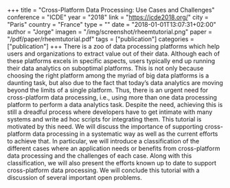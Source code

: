 +++
title = "Cross-Platform Data Processing: Use Cases and Challenges"
conference = "ICDE"
year = "2018"
link = "https://icde2018.org/"
city = "Paris"
country =  "France"
type = ""
date = "2018-01-01T13:07:31+02:00"
author = "Jorge"
imagen = "/img/screenshot/rheemtutorial.png"
paper = "/pdf/paper/rheemtutorial.pdf"
tags = ["publication"]
categories = ["publication"]
+++
There is a zoo of data processing platforms which help users and organizations to extract value out of their data. Although each of these platforms excels in specific aspects, users typically end up running their data analytics on suboptimal platforms. This is not only because choosing the right platform among the myriad of big data platforms is a daunting task, but also due to the fact that today’s data analytics are moving beyond the limits of a single platform. Thus, there is an urgent need for cross-platform data processing, i.e., using more than one data processing platform to perform a data analytics task. Despite the need, achieving this is still a dreadful process where developers have to get intimate with many systems and write ad hoc scripts for integrating them. This tutorial is motivated by this need. We will discuss the importance of supporting cross-platform data processing in a systematic way as well as the current efforts to achieve that. In particular, we will introduce a classification of the different cases where an application needs or benefits from cross-platform data processing and the challenges of each case. Along with this classification, we will also present the efforts known up to date to support cross-platform data processing. We will conclude this tutorial with a discussion of several important open problems.
